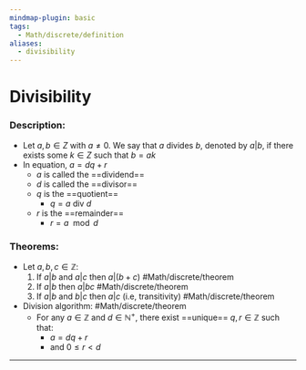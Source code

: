 ```yaml
---
mindmap-plugin: basic
tags:
  - Math/discrete/definition
aliases:
  - divisibility
---
```

# Divisibility
### Description:
- Let $a, b ∈ Z$ with $a \not= 0$. We say that $a$ divides $b$, denoted by $a|b$, if there exists some  $k ∈ Z$ such that $b = ak$
- In equation, $a=dq+r$
	- $a$ is called the ==dividend==
	- $d$ is called the ==divisor==
	- $q$ is the ==quotient==
		- $q=a\text{ div } d$
	- $r$ is the ==remainder==
		- $r= a\mod d$
### Theorems:
- Let $a,b,c\in \mathbb Z$:
	1. If $a|b$ and $a|c$ then $a|(b+c)$ #Math/discrete/theorem 
	2. If $a|b$ then $a|bc$ #Math/discrete/theorem 
	3. If $a|b$ and $b|c$ then $a|c$ (i.e, transitivity) #Math/discrete/theorem 
- Division algorithm: #Math/discrete/theorem 
	- For any $a\in \mathbb Z$ and $d\in \mathbb N^+$, there exist ==unique== $q,r \in \mathbb Z$ such that:
		- $a=dq+r$
		- and $0\le r< d$
---